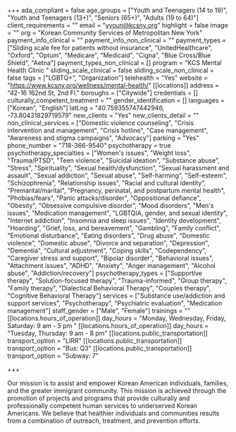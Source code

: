 +++
ada_compliant = false
age_groups = ["Youth and Teenagers (14 to 19)", "Youth and Teenagers (13+)", "Seniors (65+)", "Adults (19 to 64)"]
client_requirements = ""
email = "yyoun@kcsny.org"
highlight = false
image = ""
org = "Korean Community Services of Metropolitan New York"
payment_info_clinical = ""
payment_info_non_clinical = ""
payment_types = ["Sliding scale fee for patients without insurance", "UnitedHealthcare", "Oxford", "Optum", "Medicare", "Medicaid", "Cigna", "Blue Cross/Blue Shield", "Aetna"]
payment_types_non_clinical = []
program = "KCS Mental Health Clinic "
sliding_scale_clinical = false
sliding_scale_non_clinical = false
tags = ["LGBTQ+", "Organization"]
telehealth = "Yes"
website = "https://www.kcsny.org/wellness/mental-health/"
[[locations]]
address = "42-16 162nd St, 2nd Fl."
boroughs = ["Citywide"]
credentials = []
culturally_competent_treatment = ""
gender_identification = []
languages = ["Korean", "English"]
latLng = "40.759355747442946, -73.80431829719579"
new_clients = "Yes"
new_clients_detail = ""
non_clinical_services = ["Domestic violence counseling", "Crisis intervention and management", "Crisis hotline", "Case management", "Awareness and stigma campaigns", "Advocacy"]
parking = "Yes"
phone_number = "718-366-9540"
psychotherapy = true
psychotherapy_specialties = ["Women's issues", "Weight loss", "Trauma/PTSD", "Teen violence", "Suicidal ideation", "Substance abuse", "Stress", "Spirituality", "Sexual health/dysfunction", "Sexual harassment and assault", "Sexual addiction", "Sexual abuse", "Self-harming", "Self-esteem", "Schizophrenia", "Relationship issues", "Racial and cultural identity", "Premarital/marital", "Pregnancy, perinatal, and postpartum mental health", "Phobias/fears", "Panic attacks/disorder", "Oppositional defiance", "Obesity", "Obsessive compulsive disorder", "Mood disorders", "Men's issues", "Medication management", "LGBTQIA, gender, and sexual identity", "Internet addiction", "Insomnia and sleep issues", "Identity development", "Hoarding", "Grief, loss, and bereavement", "Gambling", "Family conflict", "Emotional disturbance", "Eating disorders", "Drug abuse", "Domestic violence", "Domestic abuse", "Divorce and separation", "Depression", "Dementia", "Cultural adjustment", "Coping skills", "Codependency", "Caregiver stress and support", "Bipolar disorder", "Behavioral issues", "Attachment issues", "ADHD", "Anxiety", "Anger management", "Alcohol abuse", "Addiction/recovery"]
psychotherapy_types = ["Supportive therapy", "Solution-focused therapy", "Trauma-informed", "Group therapy", "Family therapy", "Dialectical Behavioral Therapy", "Couples therapy", "Cognitive Behavioral Therapy"]
services = ["Substance use/addiction and support services", "Psychotherapy", "Psychiatric evaluation", "Medication management"]
staff_gender = ["Male", "Female"]
trainings = ""
[[locations.hours_of_operation]]
day_hours = "Monday, Wednesday, Friday, Saturday: 9 am - 5 pm "
[[locations.hours_of_operation]]
day_hours = "Tuesday, Thursday: 9 am - 8 pm"
[[locations.public_transportation]]
transport_option = "LIRR"
[[locations.public_transportation]]
transport_option = "Bus: Q3"
[[locations.public_transportation]]
transport_option = "Subway: 7"

+++

Our mission is to assist and empower Korean American individuals, families, and the greater immigrant community. This mission is achieved through the promotion of projects and programs that provide culturally and professionally competent human services to underserved Korean Americans. We believe that healthier individuals and communities results from a combination of outreach, treatment, and prevention efforts.
